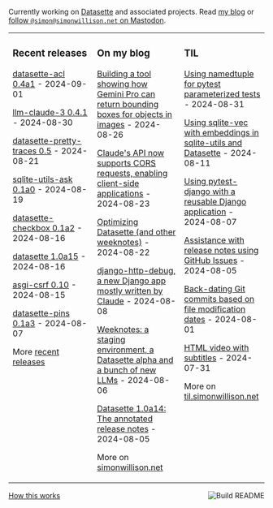 Currently working on [Datasette](https://datasette.io/) and associated projects. Read [my blog](https://simonwillison.net/) or <a href="https://fedi.simonwillison.net/@simon">follow `@simon@simonwillison.net` on Mastodon</a>.

<table><tr><td valign="top" width="33%">

### Recent releases
<!-- recent_releases starts -->
[datasette-acl 0.4a1](https://github.com/datasette/datasette-acl/releases/tag/0.4a1) - 2024-09-01

[llm-claude-3 0.4.1](https://github.com/simonw/llm-claude-3/releases/tag/0.4.1) - 2024-08-30

[datasette-pretty-traces 0.5](https://github.com/simonw/datasette-pretty-traces/releases/tag/0.5) - 2024-08-21

[sqlite-utils-ask 0.1a0](https://github.com/simonw/sqlite-utils-ask/releases/tag/0.1a0) - 2024-08-19

[datasette-checkbox 0.1a2](https://github.com/datasette/datasette-checkbox/releases/tag/0.1a2) - 2024-08-16

[datasette 1.0a15](https://github.com/simonw/datasette/releases/tag/1.0a15) - 2024-08-16

[asgi-csrf 0.10](https://github.com/simonw/asgi-csrf/releases/tag/0.10) - 2024-08-15

[datasette-pins 0.1a3](https://github.com/datasette/datasette-pins/releases/tag/0.1a3) - 2024-08-07
<!-- recent_releases ends -->
More [recent releases](https://github.com/simonw/simonw/blob/main/releases.md)
</td><td valign="top" width="34%">

### On my blog
<!-- blog starts -->
[Building a tool showing how Gemini Pro can return bounding boxes for objects in images](https://simonwillison.net/2024/Aug/26/gemini-bounding-box-visualization/) - 2024-08-26

[Claude's API now supports CORS requests, enabling client-side applications](https://simonwillison.net/2024/Aug/23/anthropic-dangerous-direct-browser-access/) - 2024-08-23

[Optimizing Datasette (and other weeknotes)](https://simonwillison.net/2024/Aug/22/optimizing-datasette/) - 2024-08-22

[django-http-debug, a new Django app mostly written by Claude](https://simonwillison.net/2024/Aug/8/django-http-debug/) - 2024-08-08

[Weeknotes: a staging environment, a Datasette alpha and a bunch of new LLMs](https://simonwillison.net/2024/Aug/6/staging/) - 2024-08-06

[Datasette 1.0a14: The annotated release notes](https://simonwillison.net/2024/Aug/5/datasette-1a14/) - 2024-08-05
<!-- blog ends -->
More on [simonwillison.net](https://simonwillison.net/)
</td><td valign="top" width="33%">

### TIL
<!-- tils starts -->
[Using namedtuple for pytest parameterized tests](https://til.simonwillison.net/pytest/namedtuple-parameterized-tests) - 2024-08-31

[Using sqlite-vec with embeddings in sqlite-utils and Datasette](https://til.simonwillison.net/sqlite/sqlite-vec) - 2024-08-11

[Using pytest-django with a reusable Django application](https://til.simonwillison.net/django/pytest-django) - 2024-08-07

[Assistance with release notes using GitHub Issues](https://til.simonwillison.net/github/release-note-assistance) - 2024-08-05

[Back-dating Git commits based on file modification dates](https://til.simonwillison.net/git/backdate-git-commits) - 2024-08-01

[HTML video with subtitles](https://til.simonwillison.net/html/video-with-subtitles) - 2024-07-31
<!-- tils ends -->
More on [til.simonwillison.net](https://til.simonwillison.net/)
</td></tr></table>

<a href="https://github.com/simonw/simonw/actions"><img src="https://github.com/simonw/simonw/workflows/Build%20README/badge.svg" align="right" alt="Build README"></a> <a href="https://simonwillison.net/2020/Jul/10/self-updating-profile-readme/">How this works</a>
